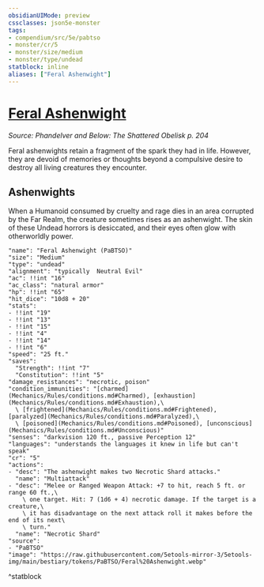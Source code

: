 ```yaml
---
obsidianUIMode: preview
cssclasses: json5e-monster
tags:
- compendium/src/5e/pabtso
- monster/cr/5
- monster/size/medium
- monster/type/undead
statblock: inline
aliases: ["Feral Ashenwight"]
---
```

# [Feral Ashenwight](Mechanics\bestiary\undead/feral-ashenwight-pabtso.md)
*Source: Phandelver and Below: The Shattered Obelisk p. 204*  

Feral ashenwights retain a fragment of the spark they had in life. However, they are devoid of memories or thoughts beyond a compulsive desire to destroy all living creatures they encounter.

## Ashenwights

When a Humanoid consumed by cruelty and rage dies in an area corrupted by the Far Realm, the creature sometimes rises as an ashenwight. The skin of these Undead horrors is desiccated, and their eyes often glow with otherworldly power.

```statblock
"name": "Feral Ashenwight (PaBTSO)"
"size": "Medium"
"type": "undead"
"alignment": "typically  Neutral Evil"
"ac": !!int "16"
"ac_class": "natural armor"
"hp": !!int "65"
"hit_dice": "10d8 + 20"
"stats":
- !!int "19"
- !!int "13"
- !!int "15"
- !!int "4"
- !!int "14"
- !!int "6"
"speed": "25 ft."
"saves":
  "Strength": !!int "7"
  "Constitution": !!int "5"
"damage_resistances": "necrotic, poison"
"condition_immunities": "[charmed](Mechanics/Rules/conditions.md#Charmed), [exhaustion](Mechanics/Rules/conditions.md#Exhaustion),\
  \ [frightened](Mechanics/Rules/conditions.md#Frightened), [paralyzed](Mechanics/Rules/conditions.md#Paralyzed),\
  \ [poisoned](Mechanics/Rules/conditions.md#Poisoned), [unconscious](Mechanics/Rules/conditions.md#Unconscious)"
"senses": "darkvision 120 ft., passive Perception 12"
"languages": "understands the languages it knew in life but can't speak"
"cr": "5"
"actions":
- "desc": "The ashenwight makes two Necrotic Shard attacks."
  "name": "Multiattack"
- "desc": "Melee or Ranged Weapon Attack: +7 to hit, reach 5 ft. or range 60 ft.,\
    \ one target. Hit: 7 (1d6 + 4) necrotic damage. If the target is a creature,\
    \ it has disadvantage on the next attack roll it makes before the end of its next\
    \ turn."
  "name": "Necrotic Shard"
"source":
- "PaBTSO"
"image": "https://raw.githubusercontent.com/5etools-mirror-3/5etools-img/main/bestiary/tokens/PaBTSO/Feral%20Ashenwight.webp"
```
^statblock